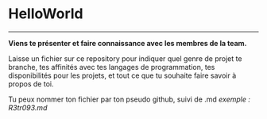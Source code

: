 # HelloWorld 
<hr>

<p><strong>Viens te présenter et faire connaissance avec les membres de la team.</strong></p>

<p> Laisse un fichier sur ce repository pour indiquer quel genre de projet te branche, tes affinités avec tes langages de programmation, tes disponibilités pour les projets, et tout ce que tu souhaite faire savoir à propos de toi.</p>

<p>Tu peux nommer ton fichier par ton pseudo github, suivi de .md <em> exemple : R3tr093.md</em>
